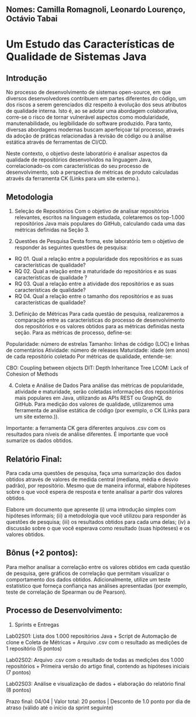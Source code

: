 ## Nomes: Camilla Romagnoli, Leonardo Lourenço, Octávio Tabai

# Um Estudo das Características de Qualidade de Sistemas Java

## Introdução

No processo de desenvolvimento de sistemas open-source, em que diversos desenvolvedores contribuem em partes diferentes do código, um dos riscos a serem gerenciados diz respeito à evolução dos seus atributos de qualidade interna. Isto é, ao se adotar uma abordagem colaborativa, corre-se o risco de tornar vulnerável aspectos como modularidade, manutenabilidade, ou legibilidade do software produzido. Para tanto, diversas abordagens modernas buscam aperfeiçoar tal processo, através da adoção de práticas relacionadas à revisão de código ou à análise estática através de ferramentas de CI/CD.

Neste contexto, o objetivo deste laboratório é analisar aspectos da qualidade de repositórios desenvolvidos na linguagem Java, correlacionado-os com características do seu processo de desenvolvimento, sob a perspectiva de métricas de produto calculadas através da ferramenta CK (Links para um site externo.).

 

## Metodologia

1. Seleção de Repositórios
Com o objetivo de analisar repositórios relevantes, escritos na linguagem estudada, coletaremos os top-1.000 repositórios Java mais populares do GitHub, calculando cada uma das métricas definidas na Seção 3.

 

2. Questões de Pesquisa
Desta forma, este laboratório tem o objetivo de responder às seguintes questões de pesquisa:

* RQ 01. Qual a relação entre a popularidade dos repositórios e as suas características de qualidade?
* RQ 02. Qual a relação entre a maturidade do repositórios e as suas características de qualidade ? 
* RQ 03. Qual a relação entre a atividade dos repositórios e as suas características de qualidade?  
* RQ 04. Qual a relação entre o tamanho dos repositórios e as suas características de qualidade?  
 

3. Definição de Métricas
Para cada questão de pesquisa, realizaremos a comparação entre as características do processo de desenvolvimento dos repositórios e os valores obtidos para as métricas definidas nesta seção. Para as métricas de processo, define-se:

Popularidade: número de estrelas
Tamanho: linhas de código (LOC) e linhas de comentários
Atividade: número de releases
Maturidade: idade (em anos) de cada repositório coletado
Por métricas de qualidade, entende-se:

CBO: Coupling between objects
DIT: Depth Inheritance Tree
LCOM: Lack of Cohesion of Methods
 

4. Coleta e Análise de Dados
Para análise das métricas de popularidade, atividade e maturidade, serão coletadas informações dos repositórios mais populares em Java, utilizando as APIs REST ou GraphQL do GitHub. Para medição dos valores de qualidade, utilizaremos uma ferramenta de análise estática de código (por exemplo, o CK (Links para um site externo.)).

Importante: a ferramenta CK gera diferentes arquivos .csv com os resultados para níveis de análise diferentes. É importante que você sumarize os dados obtidos. 

 

## Relatório Final:
Para cada uma questões de pesquisa, faça uma sumarização dos dados obtidos através de valores de medida central (mediana, média e desvio padrão), por repositório. Mesmo que de maneira informal, elabore hipóteses sobre o que você espera de resposta e tente analisar a partir dos valores obtidos. 

Elabore um documento que apresente (i) uma introdução simples com hipóteses informais; (ii) a metodologia que você utilizou para responder às questões de pesquisa; (iii) os resultados obtidos para cada uma delas; (iv) a discussão sobre o que você esperava como resultado (suas hipóteses) e os valores obtidos.  

 

## Bônus (+2 pontos):
Para melhor analisar a correlação entre os valores obtidos em cada questão de pesquisa, gere gráficos de correlação que permitam visualizar o comportamento dos dados obtidos. Adicionalmente, utilize um teste estatístico que forneça confiança nas análises apresentadas (por exemplo, teste de correlação de Spearman ou de Pearson).

 

## Processo de Desenvolvimento:
1. Sprints e Entregas

Lab02S01: Lista dos 1.000 repositórios Java + Script de Automação de clone e Coleta de Métricas + Arquivo .csv com o resultado as medições de 1 repositório (5 pontos)

Lab02S02: Arquivo .csv com o resultado de todas as medições dos 1.000 repositórios + Primeira versão do artigo final, contendo as hipóteses iniciais (7 pontos)

Lab02S03: Análise e visualização de dados + elaboração do relatório final (8 pontos)

Prazo final: 04/04 | Valor total: 20 pontos | Desconto de 1.0 ponto por dia de atraso (válido até o início da sprint seguinte)
